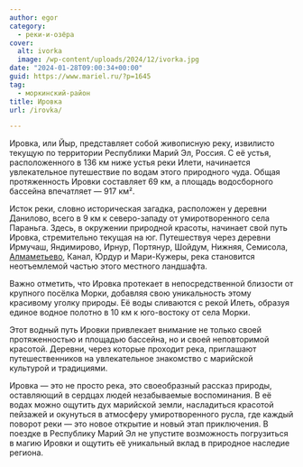 ```yaml
---
author: egor
category:
  - реки-и-озёра
cover:
  alt: ivorka
  image: /wp-content/uploads/2024/12/ivorka.jpg
date: "2024-01-28T09:00:34+00:00"
guid: https://www.mariel.ru/?p=1645
tag:
  - моркинский-район
title: Ировка
url: /irovka/

---
```

Ировка, или Йыр, представляет собой живописную реку, извилисто текущую по территории Республики Марий Эл, Россия. С её устья, расположенного в 136 км ниже устья реки Илети, начинается увлекательное путешествие по водам этого природного чуда. Общая протяженность Ировки составляет 69 км, а площадь водосборного бассейна впечатляет — 917 км².

Исток реки, словно историческая загадка, расположен у деревни Данилово, всего в 9 км к северо-западу от умиротворенного села Параньга. Здесь, в окружении природной красоты, начинает свой путь Ировка, стремительно текущая на юг. Путешествуя через деревни Ирмучаш, Яндимирово, Ирнур, Портянур, Шойдум, Нижняя, Семисола, [Алмаметьево](/almametevo/), Канал, Юрдур и Мари-Кужеры, река становится неотъемлемой частью этого местного ландшафта.

Важно отметить, что Ировка протекает в непосредственной близости от крупного посёлка Морки, добавляя свою уникальность этому красивому уголку природы. Её воды сливаются с рекой Илеть, образуя единое водное полотно в 10 км к юго-востоку от села Морки.

Этот водный путь Ировки привлекает внимание не только своей протяженностью и площадью бассейна, но и своей неповторимой красотой. Деревни, через которые проходит река, приглашают путешественников на увлекательное знакомство с марийской культурой и традициями.

Ировка — это не просто река, это своеобразный рассказ природы, оставляющий в сердцах людей незабываемые воспоминания. В её водах можно ощутить дух марийской земли, насладиться красотой пейзажей и окунуться в атмосферу умиротворенного русла, где каждый поворот реки — это новое открытие и новый этап приключения. В поездке в Республику Марий Эл не упустите возможность погрузиться в магию Ировки и ощутить её уникальный вклад в природное наследие региона.
